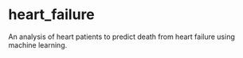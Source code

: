 # heart_failure
An analysis of heart patients to predict death from heart failure using machine learning.
